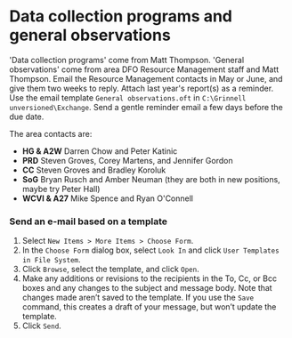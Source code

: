 # Data collection programs and general observations 

'Data collection programs' come from Matt Thompson.
'General observations' come from area DFO Resource Management staff and Matt Thompson.
Email the Resource Management contacts in May or June, and give them two weeks to reply.
Attach last year's report(s) as a reminder.
Use the email template `General observations.oft` in `C:\Grinnell unversioned\Exchange`.
Send a gentle reminder email a few days before the due date.

The area contacts are:

* **HG & A2W** Darren Chow and Peter Katinic
* **PRD** Steven Groves, Corey Martens, and Jennifer Gordon
* **CC** Steven Groves and Bradley Koroluk
* **SoG** Bryan Rusch and Amber Neuman (they are both in new positions, maybe try Peter Hall)
* **WCVI & A27** Mike Spence and Ryan O'Connell

### Send an e-mail based on a template

1. Select `New Items > More Items > Choose Form`.
2. In the `Choose Form` dialog box, select `Look In` and click `User Templates in File System`.
3. Click `Browse`, select the template, and click `Open`.
4. Make any additions or revisions to the recipients in the To, Cc, or Bcc boxes and any changes to the subject and message body. Note that changes made aren’t saved to the template. If you use the `Save` command, this creates a draft of your message, but won’t update the template.
5. Click `Send`.